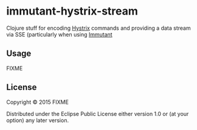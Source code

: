 # immutant-hystrix-stream

Clojure stuff for encoding [Hystrix](https://github.com/Netflix/Hystrix) commands and providing
a data stream via SSE (particularly when using [Immutant](http://immutant.org)

## Usage

FIXME

## License

Copyright © 2015 FIXME

Distributed under the Eclipse Public License either version 1.0 or (at
your option) any later version.
